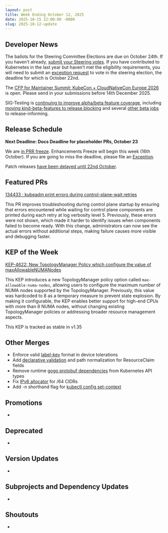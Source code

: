 ```yaml
---
layout: post
title: Week Ending October 12, 2025
date: 2025-10-15 22:00:00 -0000
slug: 2025-10-12-update
---
```


## Developer News

The ballots for the Steering Committee Elections are due on October 24th. If you haven't already, [submit your Steering votes]( https://elections.k8s.io). If you have contributed to Kubernetes in the last year but haven’t met the eligibility requirements, you will need to submit an [exception request](https://github.com/kubernetes/community/tree/master/elections/steering/2025#voter-exception) to vote in the steering election, the deadline for which is October 22nd.

The [CFP for Maintainer Summit: KubeCon + CloudNativeCon Europe 2026](https://sessionize.com/maintainer-summit-eu-2026/) is open. Please send in your submissions before 14th December 2025.

SIG-Testing is [continuing to improve alpha/beta feature coverage](https://github.com/kubernetes/kubernetes/issues/131040), including [moving kind-beta-features to release blocking](https://github.com/kubernetes/sig-release/issues/2889) and several [other beta jobs](https://github.com/kubernetes/sig-release/issues/2888) to release-informing.

## Release Schedule

**Next Deadline: Docs Deadline for placeholder PRs, October 23**

We are [in PRR freeze](https://groups.google.com/a/kubernetes.io/g/dev/c/LG6VdNkgP70). Enhancements Freeze will begin this week (16th October). If you are going to miss the deadline, please file an [Exception](https://github.com/kubernetes/sig-release/blob/master/releases/EXCEPTIONS.md).

Patch releases [have been delayed until 22nd October](https://groups.google.com/a/kubernetes.io/g/dev/c/pfJfn0YUeqo).

## Featured PRs

[134433 : kubeadm print errors during control-plane-wait retries](https://github.com/kubernetes/kubernetes/pull/134433)

This PR improves troubleshooting during control plane startup by ensuring that errors encountered while waiting for control plane components are printed during each retry at log verbosity level 5. Previously, these errors were not shown, which made it harder to identify issues when components failed to become ready. With this change, administrators can now see the actual errors without additional steps, making failure causes more visible and debugging faster.


## KEP of the Week
[KEP-4622: New TopologyManager Policy which configure the value of maxAllowableNUMANodes](https://github.com/kubernetes/enhancements/blob/master/keps/sig-node/4622-topologymanager-max-allowable-numa-nodes/README.md)

This KEP introduces a new TopologyManager policy option called `max-allowable-numa-nodes`, allowing users to configure the maximum number of NUMA nodes supported by the TopologyManager. Previously, this value was hardcoded to 8 as a temporary measure to prevent state explosion. By making it configurable, the KEP enables better support for high-end CPUs with more than 8 NUMA nodes, without changing existing TopologyManager policies or addressing broader resource management aspects.

This KEP is tracked as stable in v1.35

## Other Merges

* Enforce valid [label-key](https://github.com/kubernetes/kubernetes/pull/134465) format in device tolerations
* Add [declarative validation](https://github.com/kubernetes/kubernetes/pull/134408) and path normalization for ResourceClaim fields
* Remove runtime [gogo protobuf dependencies](https://github.com/kubernetes/kubernetes/pull/134256) from Kubernetes API types
* Fix [IPv6 allocator](https://github.com/kubernetes/kubernetes/pull/134193) for /64 CIDRs
* Add -n shorthand flag for [kubectl config set-context](https://github.com/kubernetes/kubernetes/pull/134384)

## Promotions

*

## Deprecated

*

## Version Updates

*

## Subprojects and Dependency Updates

*

## Shoutouts

*
